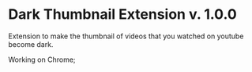 # Dark Thumbnail Extension v. 1.0.0
 
Extension to make the thumbnail of videos that you watched on youtube become dark.


Working on Chrome;
